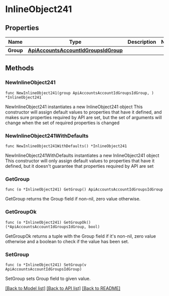 # InlineObject241

## Properties

Name | Type | Description | Notes
------------ | ------------- | ------------- | -------------
**Group** | [**ApiAccountsAccountIdGroupsIdGroup**](_api_accounts__accountId__groups__id__group.md) |  | 

## Methods

### NewInlineObject241

`func NewInlineObject241(group ApiAccountsAccountIdGroupsIdGroup, ) *InlineObject241`

NewInlineObject241 instantiates a new InlineObject241 object
This constructor will assign default values to properties that have it defined,
and makes sure properties required by API are set, but the set of arguments
will change when the set of required properties is changed

### NewInlineObject241WithDefaults

`func NewInlineObject241WithDefaults() *InlineObject241`

NewInlineObject241WithDefaults instantiates a new InlineObject241 object
This constructor will only assign default values to properties that have it defined,
but it doesn't guarantee that properties required by API are set

### GetGroup

`func (o *InlineObject241) GetGroup() ApiAccountsAccountIdGroupsIdGroup`

GetGroup returns the Group field if non-nil, zero value otherwise.

### GetGroupOk

`func (o *InlineObject241) GetGroupOk() (*ApiAccountsAccountIdGroupsIdGroup, bool)`

GetGroupOk returns a tuple with the Group field if it's non-nil, zero value otherwise
and a boolean to check if the value has been set.

### SetGroup

`func (o *InlineObject241) SetGroup(v ApiAccountsAccountIdGroupsIdGroup)`

SetGroup sets Group field to given value.



[[Back to Model list]](../README.md#documentation-for-models) [[Back to API list]](../README.md#documentation-for-api-endpoints) [[Back to README]](../README.md)


